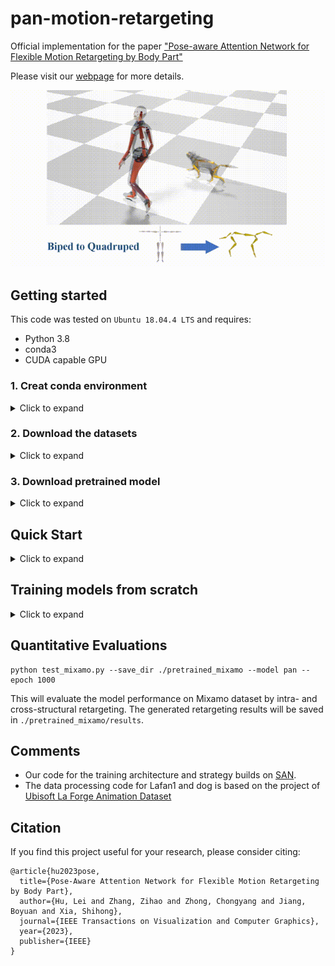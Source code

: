 # pan-motion-retargeting
Official implementation for the paper ["Pose-aware Attention Network for Flexible Motion Retargeting by Body Part"](https://ieeexplore.ieee.org/document/10129844)

Please visit our [webpage](https://hlcdyy.github.io/pan-motion-retargeting/) for more details.

![hum2dog](https://raw.githubusercontent.com/hlcdyy/pan-motion-retargeting/pan-page/static/hum2dog.gif)

## Getting started 
This code was tested on `Ubuntu 18.04.4 LTS` and requires:
* Python 3.8
* conda3
* CUDA capable GPU 

### 1. Creat conda environment
<details><summary>Click to expand</summary>

We strongly recommend activating a Python virtual environment prior to installing PAN. Follow these steps to download and install it. Then run the following commands:
````
# create and activate the virtual environment
conda create --name pan_retargeting python=3.8.12
conda activate pan_retargeting 
````
Install [PyTorch 1.10.0](https://pytorch.org/) inside the conda environment.

````
# clone pan-motion-retargeting and use pip to install
git clone https://github.com/hlcdyy/pan-motion-retargeting.git
cd pan-motion-retargeting
pip install -e .
````
</details>

### 2. Download the datasets
<details><summary>Click to expand</summary>

**Mixamo dataset** 

**Be sure to read and follow their license agreements, and cite accordingly.**

We use [Mixamo](https://www.mixamo.com/#/) dataset to train our model for retargeting between humanoid characters and follow the train-test setting of [SAN](https://github.com/DeepMotionEditing/deep-motion-editing). You can find the download link in the [SAN github page](https://github.com/DeepMotionEditing/deep-motion-editing) for the preprocessed data or generating the data from scratch. 

The `Mixamo` directory should be placed within `data_preprocess/Mixamo`

**Lafan1 and Dog datasets**

**Be sure to read and follow their license agreements, and cite accordingly.**

Creat this folder:
````
mkdir data_preprocess/Lafan1_and_dog/Lafan1
````
Go to the [Lafan1 website](https://github.com/ubisoft/ubisoft-laforge-animation-dataset) and download the lafan1.zip. Then unzip it and put all the .bvh files into `data_preprocess/Lafan1_and_dog/Lafan1`

Creat this folder:
````
mkdir data_preprocess/Lafan1_and_dog/DogSet
```` 
Go to the [AI4Animation Website](https://github.com/sebastianstarke/AI4Animation) and get the Mocap Data from "Mode-Adaptive Neural Networks for Quadruped Motion Control". Then put all the .bvh files into the `data_preprocess/Lafan1_and_dog/DogSet`

**Process the Lafan1 and dog data using the following commands:**

````
python data_preprocess/Lafan1_and_dog/extract.py
```` 
It will use train/test split files in the folder to generate the processed .npz files and the statistic files for training and testing. 

You can also download our preprocessed data from [Google Drive](https://drive.google.com/file/d/1q6xjlssq3G-O-SBr-IHGVJnCCM_KrSCA/view?usp=sharing) and put all the npz files into `data_preprocess/Lafan1_and_dog/` after unzipping.

</details>

### 3. Download pretrained model

<details><summary>Click to expand</summary>

**Model for retargeting between Mixamo characters**

Download the models from [hear](https://drive.google.com/file/d/1jYtOLCDye68nShXNlse-I5hCe7ZAHaG-/view?usp=sharing) and unzip the file in the workspace of this project by following command:
````
unzip pretrained_mixamo.zip
````
Eventually the `./pretrained_mixamo` folder should have the following structure:
  ```
   pretrained_mixamo
      └-- models
    	     └-- optimizers
		     └-- topology0
		     └-- topology1
      └-- para.txt   
   ```   

**Model for retargeting between biped and quadruped**

Download the models from [hear](https://drive.google.com/file/d/1p-fDC9nIuqktVaqxcAr4wSa09mGq1_63/view?usp=sharing) and unzip the file by following command:

````
unzip pretrained_lafan1dog.zip
````
The `./pretrained_lafan1dog` folder should look like this:
 ```
  pretrained_lafan1dog
    └-- models
            └-- dog
            └-- human
            └-- optimizers
    └-- para.txt   
```   

</details>

## Quick Start
<details><summary>Click to expand</summary>

We provide scripts together with demo examples using files specified in bvh format.

To generate the example of retargeting from biped to quadruped skeleton, run the following command:
````
python demo_hum2dog.py 
````
The retargeting source file and the results will be saved in floder `./pretrained_lafan1dog/demo/hum2dog`

As for retargeting from quadruped to biped, run:
````
python demo_dog2hum.py
````

To generate the retargeting results between Mixamo skeletons, please run:
````
python demo_mixamo.py
````
The results are stored in floder `./pretrained_mixamo/demo` including intra- and cross-strutural retargeting. 

</details>

## Training models from scratch
<details><summary>Click to expand</summary>

**Train models using Mixamo dataset**
````
python train_mixamo.py --save_dir ./pretrained_mixamo --batch_size 128 --model pan --learning_rate 1e-3 --cuda_device cuda --use_parallel True
````

**Train models using Lafan1 and dog datasets**
````
python train_lafan1dog.py --save_dir ./pretrained_lafan1dog --rec_loss_type norm_rec --lambda_cycle 1e-3 --lambda_retar_vel 1e3 --device cuda:0 --batch_size 128 --with_end True
````

</details>

## Quantitative Evaluations

````
python test_mixamo.py --save_dir ./pretrained_mixamo --model pan --epoch 1000
````
This will evaluate the model performance on Mixamo dataset by intra- and cross-structural retargeting. The generated retargeting results will be saved in `./pretrained_mixamo/results`.

## Comments
* Our code for the training architecture and strategy builds on [SAN](https://github.com/DeepMotionEditing/deep-motion-editing).
* The data processing code for Lafan1 and dog is based on the project of [Ubisoft La Forge Animation Dataset](https://github.com/ubisoft/ubisoft-laforge-animation-dataset)

## Citation
If you find this project useful for your research, please consider citing:
````
@article{hu2023pose,
  title={Pose-Aware Attention Network for Flexible Motion Retargeting by Body Part},
  author={Hu, Lei and Zhang, Zihao and Zhong, Chongyang and Jiang, Boyuan and Xia, Shihong},
  journal={IEEE Transactions on Visualization and Computer Graphics},
  year={2023},
  publisher={IEEE}
}
````
